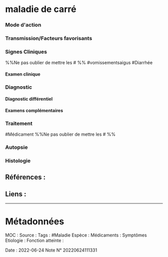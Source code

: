 # maladie de carré
### Mode d'action
### Transmission/Facteurs favorisants
### Signes Cliniques
%%Ne pas oublier de mettre les # %%
#vomissementsaigus 
#Diarrhée 

#### Examen clinique
### Diagnostic
#### Diagnostic différentiel
#### Examens complémentaires
### Traitement
#Médicament 
%%Ne pas oublier de mettre les # %% 
### Autopsie

### Histologie

## Références :
>
 

## Liens :



***

# Métadonnées
MOC :
Source :
Tags : #Maladie 
	Espèce :
	Médicaments :
	Symptômes
	Etiologie :
	Fonction atteinte :
	
Date : 2022-06-24
Note N° 20220624111331